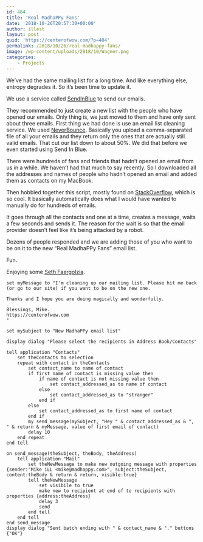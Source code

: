 ```yaml
---
id: 484
title: 'Real MadhaPPy Fans'
date: '2018-10-26T20:57:30+00:00'
author: illest
layout: post
guid: 'https://centerofwow.com/?p=484'
permalink: /2018/10/26/real-madhappy-fans/
image: /wp-content/uploads/2018/10/Wagner.png
categories:
    - Projects
---
```


We’ve had the same mailing list for a long time. And like everything else, entropy degrades it. So it’s been time to update it.

We use a service called [SendInBlue](https://sendinblue.com) to send our emails.

They recommended to just create a new list with the people who have opened our emails. Only thing is, we just moved to them and have only sent about three emails. First thing we had done is use an email list cleaning service. We used [NeverBounce](https://neverbounce.com). Basically you upload a comma-separated file of all your emails and they return only the ones that are actually still valid emails. That cut our list down to about 50%. We did that before we even started using Send In Blue.

There were hundreds of fans and friends that hadn’t opened an email from us in a while. We haven’t had that much to say recently. So I downloaded all the addresses and names of people who hadn’t opened an email and added them as contacts on my MacBook.

Then hobbled together this script, mostly found on [StackOverflow](https://stackoverflow.com), which is so cool. It basically automatically does what I would have wanted to manually do for hundreds of emails.

It goes through all the contacts and one at a time, creates a message, waits a few seconds and sends it. The reason for the wait is so that the email provider doesn’t feel like it’s being attacked by a robot.

Dozens of people responded and we are adding those of you who want to be on it to the new “Real MadhaPPy Fans” email list.

Fun.

Enjoying some [Seth Faergolzia](https://www.patreon.com/SethFaergolzia).

```
set myMessage to "I'm cleaning up our mailing list. Please hit me back (or go to our site) if you want to be on the new one.

Thanks and I hope you are doing magically and wonderfully.

Blessings, Mike.
https://centerofwow.com
"

set mySubject to "New MadhaPPy email list"

display dialog "Please select the recipients in Address Book/Contacts"

tell application "Contacts"
    set theContacts to selection
    repeat with contact in theContacts
        set contact_name to name of contact
        if first name of contact is missing value then
            if name of contact is not missing value then
                set contact_addressed_as to name of contact
            else
                set contact_addressed_as to "stranger"
            end if
        else
            set contact_addressed_as to first name of contact
        end if
        my send_message(mySubject, "Hey " & contact_addressed_as & ",
" & return & myMessage, value of first email of contact)
        delay 10
    end repeat
end tell

on send_message(theSubject, theBody, theAddress)
    tell application "Mail"
        set theNewMessage to make new outgoing message with properties {sender:"Mike iLL <mike@madhappy.com>", subject:theSubject, content:theBody & return & return, visible:true}
        tell theNewMessage
            set visibile to true
            make new to recipient at end of to recipients with properties {address:theAddress}
            delay 3
            send
        end tell
    end tell
end send_message
display dialog "Sent batch ending with " & contact_name & "." buttons {"OK"}

```